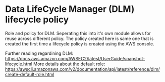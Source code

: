 # Data LifeCycle Manager (DLM) lifecycle policy
Role and policy for DLM. Seperating this into it's own module allows for reuse across different policy. The policy created here is same one that is created the first time a lifecycle policy is created using the AWS console.

Further reading regardining DLM: https://docs.aws.amazon.com/AWSEC2/latest/UserGuide/snapshot-lifecycle.html
More details about the default role: https://awscli.amazonaws.com/v2/documentation/api/latest/reference/dlm/create-default-role.html